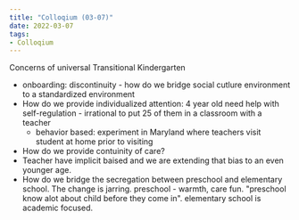 ```yaml
---
title: "Colloqium (03-07)"
date: 2022-03-07
tags:
- Colloqium
---
```


Concerns of universal Transitional Kindergarten 
- onboarding: discontinuity - how do we bridge social cutlure environment to a standardized environment 
- How do we provide individualized attention:  4 year old need help with self-regulation - irrational to put 25 of them in a classroom with a teacher
	- behavior based: experiment in Maryland where teachers visit student at home prior to visiting 
- How do we provide contuinity of care? 
- Teacher have implicit baised and we are extending that bias to an even younger age.
- How do we bridge the secregation between preschool and elementary school. The change is jarring. preschool - warmth, care fun. "preschool know alot about child before they come in". elementary school is academic focused.


